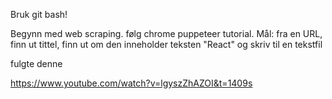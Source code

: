 Bruk git bash!

Begynn med web scraping. følg chrome puppeteer tutorial. Mål: fra en URL, finn ut tittel, finn ut om den inneholder teksten "React" og skriv til en tekstfil

fulgte denne

https://www.youtube.com/watch?v=lgyszZhAZOI&t=1409s